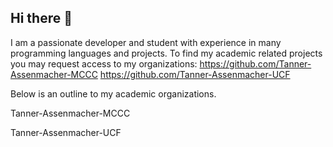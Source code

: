 ## Hi there 👋
I am a passionate developer and student with experience in many programming languages and projects. 
To find my academic related projects you may request access to my organizations:
https://github.com/Tanner-Assenmacher-MCCC
https://github.com/Tanner-Assenmacher-UCF

Below is an outline to my academic organizations. 

Tanner-Assenmacher-MCCC

<!-- TANNER ASSENMACHER MCCC-REPO-COUNT-START -->

<!-- TANNER ASSENMACHER MCCC-REPO-COUNT-END -->

Tanner-Assenmacher-UCF

<!-- TANNER ASSENMACHER UCF-REPO-COUNT-START -->

<!-- TANNER ASSENMACHER UCF-REPO-COUNT-END -->

<!--
**TannerAssenmacher/TannerAssenmacher** is a ✨ _special_ ✨ repository because its `README.md` (this file) appears on your GitHub profile.

Here are some ideas to get you started:

- 🔭 I’m currently working on ...
- 🌱 I’m currently learning ...
- 👯 I’m looking to collaborate on ...
- 🤔 I’m looking for help with ...
- 💬 Ask me about ...
- 📫 How to reach me: ...
- 😄 Pronouns: ...
- ⚡ Fun fact: ...
-->
